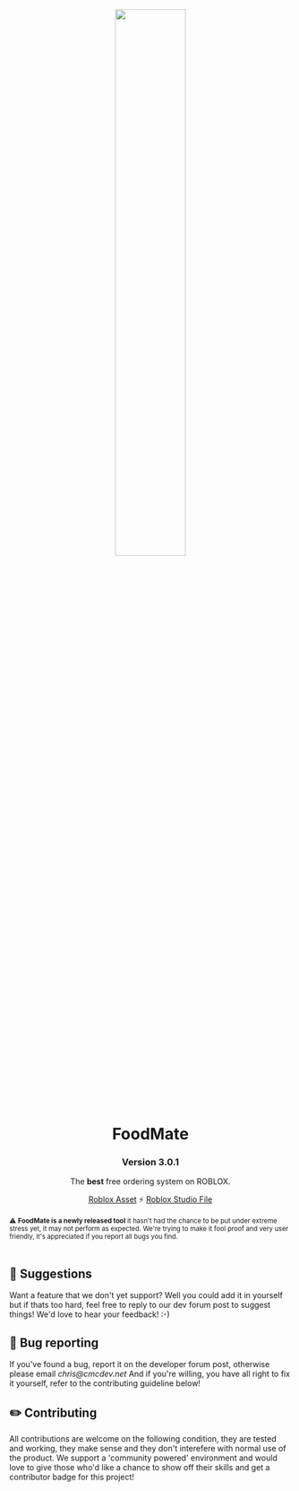 <div align='center'>
  <img width=50% src='https://devforum-uploads.s3.dualstack.us-east-2.amazonaws.com/uploads/original/4X/6/e/5/6e570c934d65c42591299255f20a76a33ba4cdc4.png'/>
  <h1>FoodMate</h1>
  <h3>Version 3.0.1</h3>
  
  <p>
    The <b>best</b> free ordering system on ROBLOX.
  </p>
  <a href="https://www.roblox.com/library/10537069371/FoodMate-V3">Roblox Asset</a> ⚡ <a href="">Roblox Studio File</a> 
</div>
<br/>
<small>⚠️ <b>FoodMate is a newly released tool</b> it hasn't had the chance to be put under extreme stress yet, it may not perform as expected. We're trying to make it fool proof and very user friendly, it's appreciated if you report all bugs you find.</small>
<br/>
<br/>
<h2>🤔 Suggestions</h2>
<p>
 Want a feature that we don't yet support? Well you could add it in yourself but if thats too hard, feel free to reply to our dev forum post to suggest things! 
 We'd love to hear your feedback! :-)
</p>

<h2>🐛 Bug reporting</h2>
<p>
 If you've found a bug, report it on the developer forum post, otherwise please email <em>chris@cmcdev.net</em>
 And if you're willing, you have all right to fix it yourself, refer to the contributing guideline below!
</p>

 <h2>✏️ Contributing</h2>
  <p>
  All contributions are welcome on the following condition, they are tested and working, they make sense and they don't interefere with normal use of the product.
  We support a 'community powered' environment and would love to give those who'd like a chance to show off their skills and get a contributor badge for this project!
  </p>
